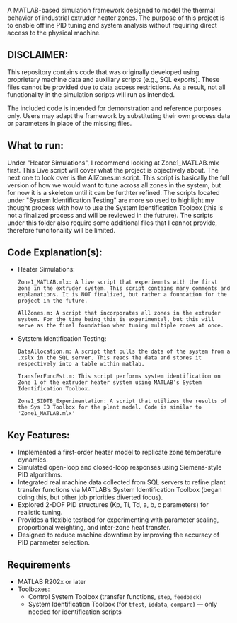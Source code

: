 A MATLAB-based simulation framework designed to model the thermal behavior of industrial extruder heater zones. The purpose of this project is to enable offline PID tuning and system analysis without requiring direct access to the physical machine.

## DISCLAIMER:
This repository contains code that was originally developed using proprietary machine data and auxiliary scripts (e.g., SQL exports).
These files cannot be provided due to data access restrictions. As a result, not all functionality in the simulation scripts will run as intended.

The included code is intended for demonstration and reference purposes only. Users may adapt the framework by substituting their own process data or parameters in place of the missing files.

## What to run: 
Under "Heater Simulations", I recommend looking at Zone1_MATLAB.mlx first. This Live script will cover what the project is objectively about. The next one to look over is the AllZones.m script. This script is basically the full version of how we would want to tune across all zones in the system, but for now it is a skeleton until it can be furthter refined. The scripts located under "System Identification Testing" are more so used to highlight my thought process with how to use the System Identification Toolbox (this is not a finalized process and will be reviewed in the futrure). The scripts under this folder also require some additional files that I cannot provide, therefore funcitonality will be limited. 

## Code Explanation(s):

  - Heater Simulations:

        Zone1_MATLAB.mlx: A live script that experiemnts with the first zone in the extruder system. This script contains many comments and explanations. It is NOT finalized, but rather a foundation for the project in the future.
  
        AllZones.m: A script that incorporates all zones in the extruder system. For the time being this is experimental, but this will serve as the final foundation when tuning multiple zones at once.

  - Sytstem Identification Testing:
  
        DataAllocation.m: A script that pulls the data of the system from a .xslx in the SQL server. This reads the data and stores it respectively into a table within matlab.

        TransferFuncEst.m: This script performs system identification on Zone 1 of the extruder heater system using MATLAB’s System Identification Toolbox.

        Zone1_SIDTB_Experimentation: A script that utilizes the results of the Sys ID Toolbox for the plant model. Code is similar to 'Zone1_MATLAB.mlx'


## Key Features:

- Implemented a first-order heater model to replicate zone temperature dynamics.
- Simulated open-loop and closed-loop responses using Siemens-style PID algorithms.
- Integrated real machine data collected from SQL servers to refine plant transfer functions via MATLAB’s System Identification Toolbox (began doing this, but other job priorities diverted focus).
- Explored 2-DOF PID structures (Kp, Ti, Td, a, b, c parameters) for realistic tuning.
- Provides a flexible testbed for experimenting with parameter scaling, proportional weighting, and inter-zone heat transfer.
- Designed to reduce machine downtime by improving the accuracy of PID parameter selection.

## Requirements
- MATLAB R202x or later
- Toolboxes:
  - Control System Toolbox (transfer functions, `step`, `feedback`)
  - System Identification Toolbox (for `tfest`, `iddata`, `compare`) — only needed for identification scripts

